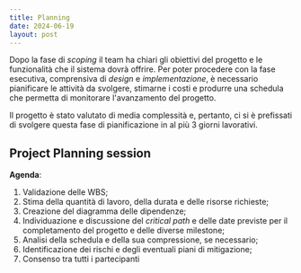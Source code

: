 ```yaml
---
title: Planning
date: 2024-06-19
layout: post
---
```


Dopo la fase di _scoping_ il team ha chiari gli obiettivi del progetto e le funzionalità che il sistema dovrà offrire.
Per poter procedere con la fase esecutiva, comprensiva di _design_ e _implementazione_, è necessario pianificare le attività da svolgere, stimarne i costi e produrre una schedula che permetta di monitorare l'avanzamento del progetto.

Il progetto è stato valutato di media complessità e, pertanto, ci si è prefissati di svolgere questa fase di pianificazione in al più 3 giorni lavorativi.

## Project Planning session

**Agenda**:

1. Validazione delle WBS;
2. Stima della quantità di lavoro, della durata e delle risorse richieste;
3. Creazione del diagramma delle dipendenze;
4. Individuazione e discussione del _critical path_ e delle date previste per il completamento del progetto e delle diverse milestone;
5. Analisi della schedula e della sua compressione, se necessario;
6. Identificazione dei rischi e degli eventuali piani di mitigazione;
7. Consenso tra tutti i partecipanti
